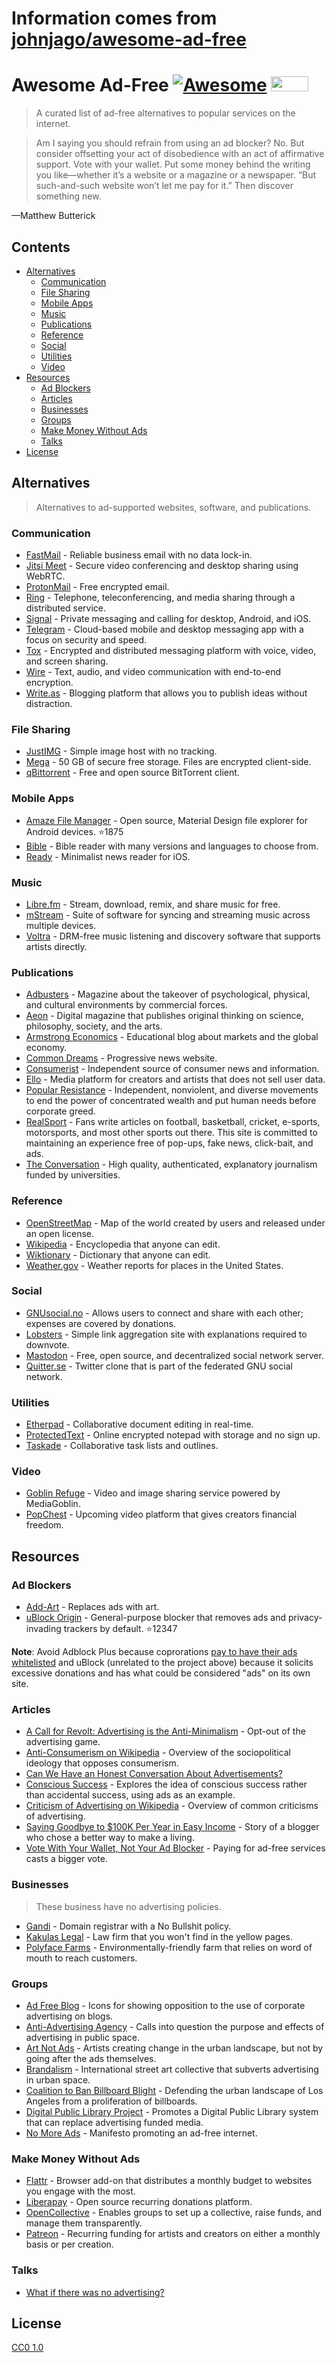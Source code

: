 # Information comes from [johnjago/awesome-ad-free](https://github.com/johnjago/awesome-ad-free)
# Awesome Ad-Free [![Awesome](https://cdn.rawgit.com/sindresorhus/awesome/d7305f38d29fed78fa85652e3a63e154dd8e8829/media/badge.svg)](https://github.com/sindresorhus/awesome) <a href="https://www.nomoreads.org"><img src="https://www.nomoreads.org/img/nomoreads_logo_small.png" width="60" height="24"></a>

> A curated list of ad-free alternatives to popular services on the internet.

> Am I saying you should refrain from using an ad blocker? No. But consider offsetting your act of disobedience with an act of affirmative support. Vote with your wallet. Put some money behind the writing you like—whether it’s a website or a magazine or a newspaper. “But such-and-such website won’t let me pay for it.” Then discover something new.

—Matthew Butterick

## Contents

- [Alternatives](#alternatives)
  - [Communication](#communication)
  - [File Sharing](#file-sharing)
  - [Mobile Apps](#mobile-apps)
  - [Music](#music)
  - [Publications](#publications)
  - [Reference](#reference)
  - [Social](#social)
  - [Utilities](#utilities)
  - [Video](#video)
- [Resources](#resources)
  - [Ad Blockers](#ad-blockers)
  - [Articles](#articles)
  - [Businesses](#businesses)
  - [Groups](#groups)
  - [Make Money Without Ads](#make-money-without-ads)
  - [Talks](#talks)
 - [License](#license)

## Alternatives

> Alternatives to ad-supported websites, software, and publications.

### Communication

- [FastMail](https://www.fastmail.com/) - Reliable business email with no data lock-in.
- [Jitsi Meet](https://jitsi.org/jitsi-meet/) - Secure video conferencing and desktop sharing using WebRTC.
- [ProtonMail](https://protonmail.com/) - Free encrypted email.
- [Ring](https://ring.cx/) - Telephone, teleconferencing, and media sharing through a distributed service.
- [Signal](https://www.whispersystems.org/) - Private messaging and calling for desktop, Android, and iOS.
- [Telegram](https://telegram.org/) - Cloud-based mobile and desktop messaging app with a focus on security and speed.
- [Tox](https://tox.chat/) - Encrypted and distributed messaging platform with voice, video, and screen sharing.
- [Wire](https://wire.com/en/privacy/) - Text, audio, and video communication with end-to-end encryption.
- [Write.as](https://write.as/principles) - Blogging platform that allows you to publish ideas without distraction.


### File Sharing

- [JustIMG](https://justimg.chaoswebs.net/) - Simple image host with no tracking.
- [Mega](https://mega.nz/) - 50 GB of secure free storage. Files are encrypted client-side.
- [qBittorrent](https://www.qbittorrent.org/) - Free and open source BitTorrent client.

### Mobile Apps

- [Amaze File Manager](https://github.com/arpitkh96/AmazeFileManager) - Open source, Material Design file explorer for Android devices. :star:1875
- [Bible](https://www.bible.com/) - Bible reader with many versions and languages to choose from.
- [Ready](https://readytheapp.com/) - Minimalist news reader for iOS.

### Music

- [Libre.fm](https://libre.fm/) - Stream, download, remix, and share music for free.
- [mStream](http://mstream.io/) - Suite of software for syncing and streaming music across multiple devices.
- [Voltra](https://voltra.co/) - DRM-free music listening and discovery software that supports artists directly.

### Publications

- [Adbusters](https://www.adbusters.org/) - Magazine about the takeover of psychological, physical, and cultural environments by commercial forces.
- [Aeon](https://aeon.co/) - Digital magazine that publishes original thinking on science, philosophy, society, and the arts.
- [Armstrong Economics](https://www.armstrongeconomics.com/uncategorized/no-advertising/) - Educational blog about markets and the global economy.
- [Common Dreams](https://www.commondreams.org/) -  Progressive news website.
- [Consumerist](https://consumerist.com/) - Independent source of consumer news and information.
- [Ello](https://ello.co/) - Media platform for creators and artists that does not sell user data.
- [Popular Resistance](https://popularresistance.org/) -  Independent, nonviolent, and diverse movements to end the power of concentrated wealth and put human needs before corporate greed.
- [RealSport](https://realsport101.com/) - Fans write articles on football, basketball, cricket, e-sports, motorsports, and most other sports out there. This site is committed to maintaining an experience free of pop-ups, fake news, click-bait, and ads.
- [The Conversation](https://theconversation.com/) - High quality, authenticated, explanatory journalism funded by universities.

### Reference

- [OpenStreetMap](https://www.openstreetmap.org) - Map of the world created by users and released under an open license.
- [Wikipedia](https://en.wikipedia.org/wiki/Main_Page) - Encyclopedia that anyone can edit.
- [Wiktionary](https://www.wiktionary.org/) - Dictionary that anyone can edit.
- [Weather.gov](http://www.weather.gov/) - Weather reports for places in the United States.

### Social

- [GNUsocial.no](https://gnusocial.no) - Allows users to connect and share with each other; expenses are covered by donations.
- [Lobsters](https://lobste.rs/) - Simple link aggregation site with explanations required to downvote.
- [Mastodon](https://mastodon.social) - Free, open source, and decentralized social network server.
- [Quitter.se](https://quitter.se) - Twitter clone that is part of the federated GNU social network.

### Utilities

- [Etherpad](https://etherpad.wikimedia.org/) - Collaborative document editing in real-time.
- [ProtectedText](https://www.protectedtext.com/) - Online encrypted notepad with storage and no sign up.
- [Taskade](https://www.taskade.com/) - Collaborative task lists and outlines.

### Video

- [Goblin Refuge](https://goblinrefuge.com/mediagoblin/) - Video and image sharing service powered by MediaGoblin.
- [PopChest](https://popchest.com/) - Upcoming video platform that gives creators financial freedom.

## Resources

### Ad Blockers

- [Add-Art](https://add-art.org/) - Replaces ads with art.
- [uBlock Origin](https://github.com/gorhill/uBlock) - General-purpose blocker that removes ads and privacy-invading trackers by default. :star:12347

**Note**: Avoid Adblock Plus because coprorations [pay to have their ads whitelisted](https://en.wikipedia.org/wiki/Adblock_Plus#Controversy_over_ad_filtering_and_ad_whitelisting) and uBlock (unrelated to the project above) because it solicits excessive donations and has what could be considered "ads" on its own site.

### Articles

- [A Call for Revolt: Advertising is the Anti-Minimalism](https://zenhabits.net/opt-out/) - Opt-out of the advertising game.
- [Anti-Consumerism on Wikipedia](https://en.wikipedia.org/wiki/Anti-consumerism) - Overview of the sociopolitical ideology that opposes consumerism.
- [Can We Have an Honest Conversation About Advertisements?](https://www.theminimalists.com/ads/)
- [Conscious Success](https://www.stevepavlina.com/blog/2011/12/conscious-success/) - Explores the idea of conscious success rather than accidental success, using ads as an example.
- [Criticism of Advertising on Wikipedia](https://en.wikipedia.org/wiki/Criticism_of_advertising) - Overview of common criticisms of advertising.
- [Saying Goodbye to $100K Per Year in Easy Income](https://www.stevepavlina.com/blog/2008/10/dropping-adsense-saying-goodbye-to-100k-per-year-in-easy-income/) - Story of a blogger who chose a better way to make a living.
- [Vote With Your Wallet, Not Your Ad Blocker](http://practicaltypography.com/vote-with-your-wallet.html) - Paying for ad-free services casts a bigger vote.

### Businesses

> These business have no advertising policies.

- [Gandi](https://www.gandi.net/) - Domain registrar with a No Bullshit policy.
- [Kakulas Legal](https://www.kakulas.com.au/who-we-are/no-advertising/) - Law firm that you won't find in the yellow pages.
- [Polyface Farms](http://www.polyfacefarms.com/no-advertising/) - Environmentally-friendly farm that relies on word of mouth to reach customers.

### Groups

- [Ad Free Blog](http://adfreeblog.org) - Icons for showing opposition to the use of corporate advertising on blogs.
- [Anti-Advertising Agency](https://antiadvertisingagency.com/our-mission/) - Calls into question the purpose and effects of advertising in public space.
- [Art Not Ads](http://artnotads.org) - Artists creating change in the urban landscape, but not by going after the ads themselves.
- [Brandalism](http://brandalism.ch) - International street art collective that subverts advertising in urban space.
- [Coalition to Ban Billboard Blight](http://banbillboardblight.org) - Defending the urban landscape of Los Angeles from a proliferation of billboards.
- [Digital Public Library Project](http://no-ads.ca/) - Promotes a Digital Public Library system that can replace advertising funded media.
- [No More Ads](https://www.nomoreads.org) - Manifesto promoting an ad-free internet.

### Make Money Without Ads

- [Flattr](https://flattr.com/) - Browser add-on that distributes a monthly budget to websites you engage with the most.
- [Liberapay](https://liberapay.com/) - Open source recurring donations platform.
- [OpenCollective](https://opencollective.com/) - Enables groups to set up a collective, raise funds, and manage them transparently.
- [Patreon](https://www.patreon.com/) - Recurring funding for artists and creators on either a monthly basis or per creation.

### Talks

- [What if there was no advertising?](https://www.youtube.com/watch?v=01PUSrLCvcM)

## License

[CC0 1.0](https://creativecommons.org/publicdomain/zero/1.0/)

